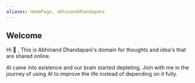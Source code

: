 ```yaml
---
aliases: HomePage, abhinanddhandapani
---
```


## Welcome

Hi 👋 , This is Abhinand Dhandapani's domain for thoughts and idea's that are shared online.

AI came into existence and our brain started depleting, Join with me in the journey of using AI to improve the life instead of depending on it fully.